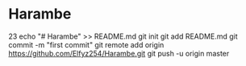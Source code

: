 # Harambe
23
echo "# Harambe" >> README.md
git init
git add README.md
git commit -m "first commit"
git remote add origin https://github.com/Elfyz254/Harambe.git
git push -u origin master
